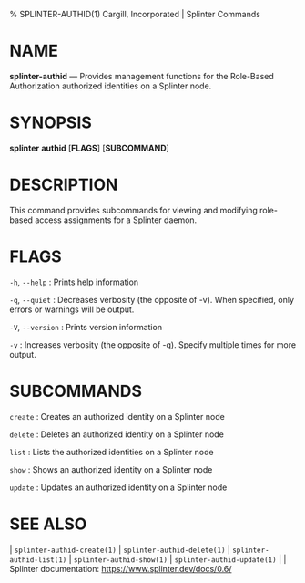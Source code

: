 % SPLINTER-AUTHID(1) Cargill, Incorporated | Splinter Commands
<!--
  Copyright 2018-2021 Cargill Incorporated
  Licensed under Creative Commons Attribution 4.0 International License
  https://creativecommons.org/licenses/by/4.0/
-->

NAME
====

**splinter-authid** — Provides management functions for the Role-Based
Authorization authorized identities on a Splinter node.

SYNOPSIS
========

**splinter** **authid** \[**FLAGS**\] \[**SUBCOMMAND**\]

DESCRIPTION
===========

This command provides subcommands for viewing and modifying role-based access
assignments for a Splinter daemon.

FLAGS
=====

`-h`, `--help`
: Prints help information

`-q`, `--quiet`
: Decreases verbosity (the opposite of -v). When specified, only errors or
  warnings will be output.

`-V`, `--version`
: Prints version information

`-v`
: Increases verbosity (the opposite of -q). Specify multiple times for more
  output.

SUBCOMMANDS
===========
`create`
: Creates an authorized identity on a Splinter node

`delete`
: Deletes an authorized identity on a Splinter node

`list`
: Lists the authorized identities on a Splinter node

`show`
: Shows an authorized identity on a Splinter node

`update`
: Updates an authorized identity on a Splinter node

SEE ALSO
========
| `splinter-authid-create(1)`
| `splinter-authid-delete(1)`
| `splinter-authid-list(1)`
| `splinter-authid-show(1)`
| `splinter-authid-update(1)`
|
| Splinter documentation: https://www.splinter.dev/docs/0.6/
